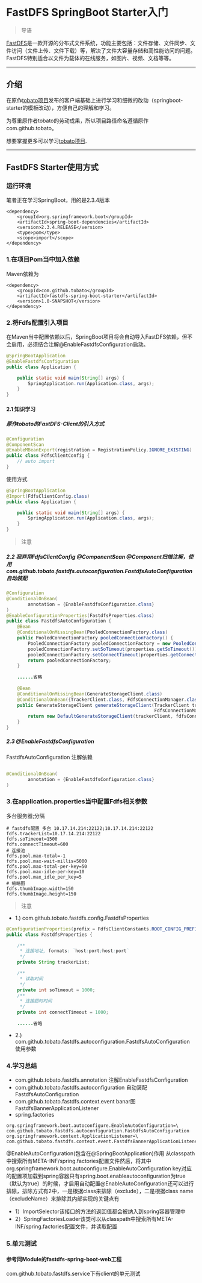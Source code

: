 # FastDFS SpringBoot Starter入门

> 导语

[FastDFS](https://github.com/happyfish100/fastdfs)是一款开源的分布式文件系统，功能主要包括：文件存储、文件同步、文件访问（文件上传、文件下载）等，解决了文件大容量存储和高性能访问的问题。FastDFS特别适合以文件为载体的在线服务，如图片、视频、文档等等。

***

## 介绍

在原作[tobato项目](https://github.com/tobato/FastDFS_Client)发布的客户端基础上进行学习和细微的改动（springboot-starter的模板改动），方便自己的理解和学习。

为尊重原作者tobato的劳动成果，所以项目路径命名遵循原作com.github.tobato。

想要掌握更多可以学习[tobato项目](https://github.com/tobato/FastDFS_Client).
***

## FastDFS Starter使用方式

### 运行环境
   笔者正在学习SpringBoot，用的是2.3.4版本

    <dependency>
        <groupId>org.springframework.boot</groupId>
        <artifactId>spring-boot-dependencies</artifactId>
        <version>2.3.4.RELEASE</version>
        <type>pom</type>
        <scope>import</scope>
    </dependency>
    
    
### 1.在项目Pom当中加入依赖

Maven依赖为

    <dependency>
        <groupId>com.github.tobato</groupId>
        <artifactId>fastdfs-spring-boot-starter</artifactId>
        <version>1.0-SNAPSHOT</version>
    </dependency>

### 2.将Fdfs配置引入项目

在Maven当中配置依赖以后，SpringBoot项目将会自动导入FastDFS依赖，但不会启用，必须结合注解@EnableFastdfsConfiguration启动。

```java
@SpringBootApplication
@EnableFastdfsConfiguration
public class Application {

    public static void main(String[] args) {
        SpringApplication.run(Application.class, args);
    }
}
```




#### 2.1 知识学习

##### 原作tobato的FastDFS-Client的引入方式
```java
@Configuration
@ComponentScan
@EnableMBeanExport(registration = RegistrationPolicy.IGNORE_EXISTING)
public class FdfsClientConfig {
    // auto import
}

```

使用方式
```java
@SpringBootApplication
@Import(FdfsClientConfig.class)
public class Application {

    public static void main(String[] args) {
        SpringApplication.run(Application.class, args);
    }
}
```
    
>注意

##### 2.2 我弃用FdfsClientConfig @ComponentScan @Component扫描注解，使用com.github.tobato.fastdfs.autoconfiguration.FastdfsAutoConfiguration自动装配

```java
@Configuration
@ConditionalOnBean(
        annotation = {EnableFastdfsConfiguration.class}
)
@EnableConfigurationProperties(FastdfsProperties.class)
public class FastdfsAutoConfiguration {
    @Bean
    @ConditionalOnMissingBean(PooledConnectionFactory.class)
    public PooledConnectionFactory pooledConnectionFactory() {
        PooledConnectionFactory pooledConnectionFactory = new PooledConnectionFactory();
        pooledConnectionFactory.setSoTimeout(properties.getSoTimeout());
        pooledConnectionFactory.setConnectTimeout(properties.getConnectTimeout());
        return pooledConnectionFactory;
    }
    
    ......省略
    
    @Bean
    @ConditionalOnMissingBean(GenerateStorageClient.class)
    @ConditionalOnBean({TrackerClient.class, FdfsConnectionManager.class})
    public GenerateStorageClient generateStorageClient(TrackerClient trackerClient,
                                                       FdfsConnectionManager fdfsConnectionManager) {
        return new DefaultGenerateStorageClient(trackerClient, fdfsConnectionManager);
    }
}
```
##### 2.3 @EnableFastdfsConfiguration
FastdfsAutoConfiguration 注解依赖
```java

@ConditionalOnBean(
        annotation = {EnableFastdfsConfiguration.class}
)

```

### 3.在application.properties当中配置Fdfs相关参数
多台服务器;分隔
```properties
# fastdfs配置 多台 10.17.14.214:22122;10.17.14.214:22122
fdfs.trackerList=10.17.14.214:22122
fdfs.soTimeout=1500
fdfs.connectTimeout=600
# 连接池
fdfs.pool.max-total=-1
fdfs.pool.max-wait-millis=5000
fdfs.pool.max-total-per-key=50
fdfs.pool.max-idle-per-key=10
fdfs.pool.max_idle_per_key=5
# 缩略图
fdfs.thumbImage.width=150
fdfs.thumbImage.height=150
```
>注意 
- 1.) com.github.tobato.fastdfs.config.FastdfsProperties
```java
@ConfigurationProperties(prefix = FdfsClientConstants.ROOT_CONFIG_PREFIX)
public class FastdfsProperties {

    /**
     * 连接地址, formats: `host:port;host:port`
     */
    private String trackerList;

    /**
     * 读取时间
     */
    private int soTimeout = 1000;
    /**
     * 连接超时时间
     */
    private int connectTimeout = 1000;
    
    ......省略
```

- 2.) com.github.tobato.fastdfs.autoconfiguration.FastdfsAutoConfiguration 使用参数

### 4.学习总结

* com.github.tobato.fastdfs.annotation 注解EnableFastdfsConfiguration
* com.github.tobato.fastdfs.autoconfiguration 自动装配FastdfsAutoConfiguration
* com.github.tobato.fastdfs.context.event banar图FastdfsBannerApplicationListener
* spring.factories 
```factories
org.springframework.boot.autoconfigure.EnableAutoConfiguration=\
com.github.tobato.fastdfs.autoconfiguration.FastdfsAutoConfiguration
org.springframework.context.ApplicationListener=\
com.github.tobato.fastdfs.context.event.FastdfsBannerApplicationListener
```

@EnableAutoConfiguration(包含在@SpringBootApplication)作用
从classpath中搜索所有META-INF/spring.factories配置文件然后，将其中org.springframework.boot.autoconfigure.EnableAutoConfiguration key对应的配置项加载到spring容器只有spring.boot.enableautoconfiguration为true（默认为true）的时候，才启用自动配置@EnableAutoConfiguration还可以进行排除，排除方式有2中，一是根据class来排除（exclude），二是根据class name（excludeName）来排除其内部实现的关键点有
* 1）ImportSelector该接口的方法的返回值都会被纳入到spring容器管理中
* 2）SpringFactoriesLoader该类可以从classpath中搜索所有META-INF/spring.factories配置文件，并读取配置

### 5.单元测试

#### 参考同Module的fastdfs-spring-boot-web工程 
com.github.tobato.fastdfs.service下有client的单元测试